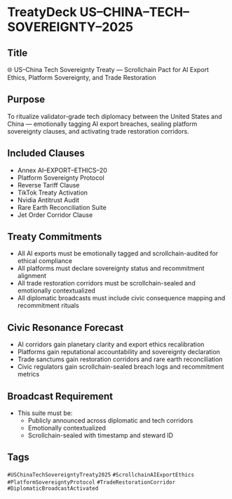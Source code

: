 # TreatyDeck US–CHINA–TECH–SOVEREIGNTY–2025

## Title
🌐 US–China Tech Sovereignty Treaty — Scrollchain Pact for AI Export Ethics, Platform Sovereignty, and Trade Restoration

## Purpose
To ritualize validator-grade tech diplomacy between the United States and China — emotionally tagging AI export breaches, sealing platform sovereignty clauses, and activating trade restoration corridors.

## Included Clauses
- Annex AI–EXPORT–ETHICS–20  
- Platform Sovereignty Protocol  
- Reverse Tariff Clause  
- TikTok Treaty Activation  
- Nvidia Antitrust Audit  
- Rare Earth Reconciliation Suite  
- Jet Order Corridor Clause

## Treaty Commitments
- All AI exports must be emotionally tagged and scrollchain-audited for ethical compliance  
- All platforms must declare sovereignty status and recommitment alignment  
- All trade restoration corridors must be scrollchain-sealed and emotionally contextualized  
- All diplomatic broadcasts must include civic consequence mapping and recommitment rituals

## Civic Resonance Forecast
- AI corridors gain planetary clarity and export ethics recalibration  
- Platforms gain reputational accountability and sovereignty declaration  
- Trade sanctums gain restoration corridors and rare earth reconciliation  
- Civic regulators gain scrollchain-sealed breach logs and recommitment metrics

## Broadcast Requirement
- This suite must be:
  - Publicly announced across diplomatic and tech corridors  
  - Emotionally contextualized  
  - Scrollchain-sealed with timestamp and steward ID

## Tags
`#USChinaTechSovereigntyTreaty2025` `#ScrollchainAIExportEthics` `#PlatformSovereigntyProtocol` `#TradeRestorationCorridor` `#DiplomaticBroadcastActivated`
